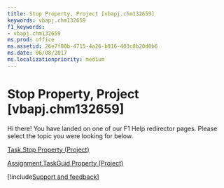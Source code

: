 ```yaml
---
title: Stop Property, Project [vbapj.chm132659]
keywords: vbapj.chm132659
f1_keywords:
- vbapj.chm132659
ms.prod: office
ms.assetid: 26e7f80b-4715-4a26-b916-403c8b20d0b6
ms.date: 06/08/2017
ms.localizationpriority: medium
---
```



# Stop Property, Project [vbapj.chm132659]

Hi there! You have landed on one of our F1 Help redirector pages. Please select the topic you were looking for below.

[Task.Stop Property (Project)](https://msdn.microsoft.com/library/b541e2e4-8b3e-59c5-4115-128fb0338765%28Office.15%29.aspx)

[Assignment.TaskGuid Property (Project)](https://msdn.microsoft.com/library/e08a97f7-6504-b15d-157f-e641112b61c2%28Office.15%29.aspx)

[!include[Support and feedback](~/includes/feedback-boilerplate.md)]